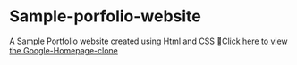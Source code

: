# Sample-porfolio-website
A Sample Portfolio website created using Html and CSS
<a href="https://gokul-r07.github.io/Sample-porfolio-website/">🔗Click here to view the Google-Homepage-clone </a>
